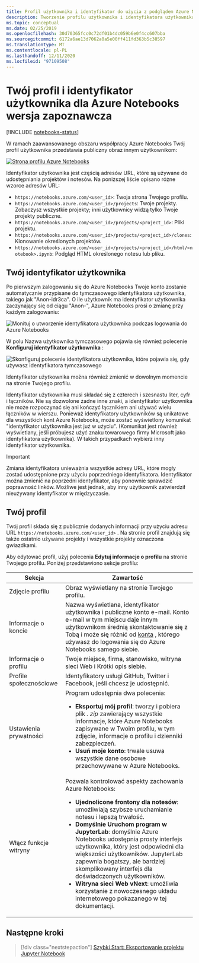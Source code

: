 ```yaml
---
title: Profil użytkownika i identyfikator do użycia z podglądem Azure Notebooks
description: Tworzenie profilu użytkownika i identyfikatora użytkownika oraz zarządzanie nim przy użyciu Azure Notebooks, który jest częścią adresu URL udostępnionych notesów.
ms.topic: conceptual
ms.date: 02/25/2019
ms.openlocfilehash: 30d70365fcc0c72df01b4dc059b6e0f4cc607bba
ms.sourcegitcommit: 6172a6ae13d7062a0a5e00ff411fd363b5c38597
ms.translationtype: MT
ms.contentlocale: pl-PL
ms.lasthandoff: 12/11/2020
ms.locfileid: "97109508"
---
```

# <a name="your-profile-and-user-id-for-azure-notebooks-preview"></a>Twój profil i identyfikator użytkownika dla Azure Notebooks wersja zapoznawcza

[!INCLUDE [notebooks-status](../../includes/notebooks-status.md)]

W ramach zaawansowanego obszaru współpracy Azure Notebooks Twój profil użytkownika przedstawia publiczny obraz innym użytkownikom:

[![Strona profilu Azure Notebooks](media/accounts/profile-page.png)](media/accounts/profile-page.png#lightbox)

Identyfikator użytkownika jest częścią adresów URL, które są używane do udostępniania projektów i notesów. Na poniższej liście opisano różne wzorce adresów URL:

- `https://notebooks.azure.com/<user_id>`: Twoja strona Twojego profilu.
- `https://notebooks.azure.com/<user_id>/projects`: Twoje projekty. Zobaczysz wszystkie projekty; inni użytkownicy widzą tylko Twoje projekty publiczne.
- `https://notebooks.azure.com/<user_id>/projects/<project_id>`: Pliki projektu.
- `https://notebooks.azure.com/<user_id>/projects/<project_id>/clones`: Klonowanie określonych projektów.
- `https://notebooks.azure.com/<user_id>/projects/<project_id>/html/<notebook>.ipynb`: Podgląd HTML określonego notesu lub pliku.

## <a name="your-user-id"></a>Twój identyfikator użytkownika

Po pierwszym zalogowaniu się do Azure Notebooks Twoje konto zostanie automatycznie przypisane do tymczasowego identyfikatora użytkownika, takiego jak "Anon-idr3ca". O ile użytkownik ma identyfikator użytkownika zaczynający się od ciągu "Anon-", Azure Notebooks prosi o zmianę przy każdym zalogowaniu:

![Monituj o utworzenie identyfikatora użytkownika podczas logowania do Azure Notebooks](media/accounts/create-user-id.png)

W polu Nazwa użytkownika tymczasowego pojawia się również polecenie **Konfiguruj identyfikator użytkownika** :

![Skonfiguruj polecenie identyfikatora użytkownika, które pojawia się, gdy używasz identyfikatora tymczasowego](media/accounts/configure-user-id-command.png)

Identyfikator użytkownika można również zmienić w dowolnym momencie na stronie Twojego profilu.

Identyfikator użytkownika musi składać się z czterech i szesnastu liter, cyfr i łączników. Nie są dozwolone żadne inne znaki, a identyfikator użytkownika nie może rozpoczynać się ani kończyć łącznikiem ani używać wielu łączników w wierszu. Ponieważ identyfikatory użytkowników są unikatowe dla wszystkich kont Azure Notebooks, może zostać wyświetlony komunikat "identyfikator użytkownika jest już w użyciu". (Komunikat jest również wyświetlany, jeśli próbujesz użyć znaku towarowego firmy Microsoft jako identyfikatora użytkownika). W takich przypadkach wybierz inny identyfikator użytkownika.

> [!Important]
> Zmiana identyfikatora unieważnia wszystkie adresy URL, które mogły zostać udostępnione przy użyciu poprzedniego identyfikatora. Identyfikator można zmienić na poprzedni identyfikator, aby ponownie sprawdzić poprawność linków. Możliwe jest jednak, aby inny użytkownik zatwierdził nieużywany identyfikator w międzyczasie.

## <a name="your-profile"></a>Twój profil

Twój profil składa się z publicznie dodanych informacji przy użyciu adresu URL `https://notebooks.azure.com/<user_id>` . Na stronie profil znajdują się także ostatnio używane projekty i wszystkie projekty oznaczona gwiazdkami.

Aby edytować profil, użyj polecenia **Edytuj informacje o profilu** na stronie Twojego profilu. Poniżej przedstawiono sekcje profilu:

| Sekcja | Zawartość |
| --- | --- |
| Zdjęcie profilu | Obraz wyświetlany na stronie Twojego profilu. |
| Informacje o koncie | Nazwa wyświetlana, identyfikator użytkownika i publiczne konto e-mail. Konto e-mail w tym miejscu daje innym użytkownikom średnią skontaktowanie się z Tobą i może się różnić od [konta](azure-notebooks-user-account.md) , którego używasz do logowania się do Azure Notebooks samego siebie. |
| Informacje o profilu | Twoje miejsce, firma, stanowisko, witryna sieci Web i Krótki opis siebie. |
| Profile społecznościowe | Identyfikatory usługi GitHub, Twitter i Facebook, jeśli chcesz je udostępnić. |
| Ustawienia prywatności | Program udostępnia dwa polecenia:<ul><li>**Eksportuj mój profil**: tworzy i pobiera plik *. zip* zawierający wszystkie informacje, które Azure Notebooks zapisywane w Twoim profilu, w tym zdjęcie, informacje o profilu i dzienniki zabezpieczeń.</li><li>**Usuń moje konto**: trwale usuwa wszystkie dane osobowe przechowywane w Azure Notebooks.</li></ul> |
| Włącz funkcje witryny | Pozwala kontrolować aspekty zachowania Azure Notebooks:<ul><li>**Ujednolicone frontony dla notesów**: umożliwiają szybsze uruchamianie notesu i lepszą trwałość.</li><li>**Domyślnie Uruchom program w JupyterLab**: domyślnie Azure Notebooks udostępnia prosty interfejs użytkownika, który jest odpowiedni dla większości użytkowników. JupyterLab zapewnia bogatszy, ale bardziej skomplikowany interfejs dla doświadczonych użytkowników.</li><li>**Witryna sieci Web vNext**: umożliwia korzystanie z nowoczesnego układu internetowego pokazanego w tej dokumentacji.</li></ul> |

## <a name="next-steps"></a>Następne kroki  

> [!div class="nextstepaction"]
> [Szybki Start: Eksportowanie projektu Jupyter Notebook](quickstart-export-jupyter-notebook-project.md)
